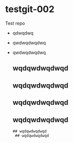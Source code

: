 # testgit-002
Test repo
- qdwqdwq
- qwdwqdwqdwq
- qwdwqdwqdwq

  ## wqdqwdwqdwqd
   ## wqdqwdwqdwqd
    ## wqdqwdwqdwqd
     ## wqdqwdwqdwqd
      ## wqdqwdwqdwqd
       ## wqdqwdwqdwqd
  
